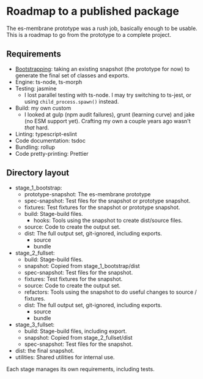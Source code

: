 # Roadmap to a published package

The es-membrane prototype was a rush job, basically enough to be usable.  This is a roadmap to go from the prototype to a complete project.

## Requirements

- [Bootstrapping](https://en.wikipedia.org/wiki/Bootstrapping_(compilers)): taking an existing snapshot (the prototype for now) to generate the final set of classes and exports.
- Engine: ts-node, ts-morph
- Testing: jasmine
  - I lost parallel testing with ts-node.  I may try switching to ts-jest, or using `child_process.spawn()` instead.
- Build: my own custom
  - I looked at gulp (npm audit failures), grunt (learning curve) and jake (no ESM support yet).  Crafting my own a couple years ago wasn't _that_ hard.
- Linting: typescript-eslint
- Code documentation: tsdoc
- Bundling: rollup
- Code pretty-printing: Prettier

## Directory layout

- stage_1_bootstrap:
  - prototype-snapshot: The es-membrane prototype
  - spec-snapshot: Test files for the snapshot or prototype snapshot.
  - fixtures: Test fixtures for the snapshot or prototype snapshot.
  - build: Stage-build files.
    - hooks: Tools using the snapshot to create dist/source files.
  - source: Code to create the output set.
  - dist: The full output set, git-ignored, including exports.
    - source
    - bundle
- stage_2_fullset:
  - build: Stage-build files.
  - snapshot: Copied from stage_1_bootstrap/dist
  - spec-snapshot: Test files for the snapshot.
  - fixtures: Test fixtures for the snapshot.
  - source: Code to create the output set.
  - refactors: Tools using the snapshot to do useful changes to source / fixtures.
  - dist: The full output set, git-ignored, including exports.
    - source
    - bundle
- stage_3_fullset:
  - build: Stage-build files, including export.
  - snapshot: Copied from stage_2_fullset/dist
  - spec-snapshot: Test files for the snapshot.
- dist: the final snapshot.
- utilities: Shared utilities for internal use.

Each stage manages its own requirements, including tests.
